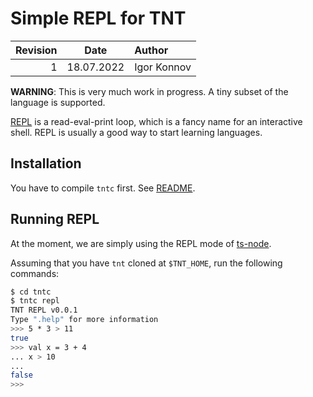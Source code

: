 # Simple REPL for TNT

| Revision | Date       | Author           |
| -------: | :--------: | :--------------- |
| 1        | 18.07.2022 | Igor Konnov      |

**WARNING**: This is very much work in progress. A tiny subset of the language
is supported.

[REPL][] is a read-eval-print loop, which is a fancy name for an interactive
shell. REPL is usually a good way to start learning languages.

## Installation

You have to compile `tntc` first. See [README](../tntc/README.md).

## Running REPL

At the moment, we are simply using the REPL mode of [ts-node][].

Assuming that you have `tnt` cloned at `$TNT_HOME`, run the following commands:

```sh
$ cd tntc
$ tntc repl
TNT REPL v0.0.1
Type ".help" for more information
>>> 5 * 3 > 11
true
>>> val x = 3 + 4
... x > 10
... 
false
>>> 
```


[ts-node]: https://github.com/TypeStrong/ts-node
[REPL]: https://en.wikipedia.org/wiki/Read%E2%80%93eval%E2%80%93print_loop